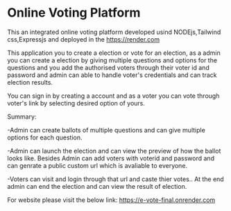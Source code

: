 # Online Voting Platform
This an integrated online voting platform developed usind NODEjs,Tailwind css,Expressjs and deployed in the https://render.com

This application you to create a election or vote for an election, as a admin you can create a election by giving multiple questions and options for the questions and you add the authorised voters through their voter id and password and admin can able to handle voter's credentials and can track election results.

You can sign in by creating a account and as a voter you can vote through voter's link by selecting desired option of yours.

Summary:

-Admin can create ballots of multiple questions and can give multiple options for each question.

-Admin can launch the election and can view the preview of how the ballot looks like. Besides Admin can add voters with voterid and password and can genrate a public custom url which is avaliable to everyone.

-Voters can visit and login through that url and caste thier votes.. At the end admin can end the election and can view the result of election.

For website please visit the below link: https://e-vote-final.onrender.com